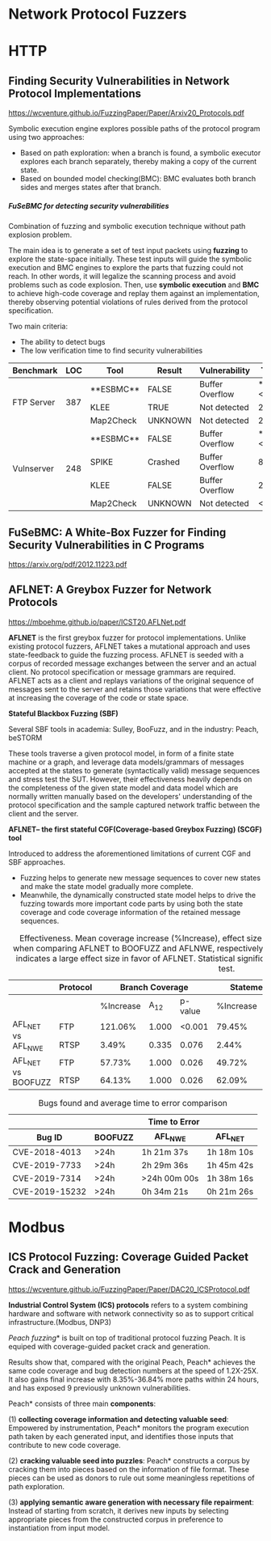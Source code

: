 # Network Protocol Fuzzers

# HTTP

## Finding Security Vulnerabilities in Network Protocol Implementations
<https://wcventure.github.io/FuzzingPaper/Paper/Arxiv20_Protocols.pdf>

Symbolic execution engine explores possible paths of the protocol program using two approaches:

- Based on path exploration: when a branch is found, a symbolic executor explores each branch separately, thereby making a copy of the current state.
- Based on bounded model checking(BMC): BMC evaluates both branch sides and merges states after that branch.

##### FuSeBMC for detecting security vulnerabilities
Combination of fuzzing and symbolic execution technique without path explosion problem.

The main idea is to generate a set of test input packets using **fuzzing** to explore the state-space initially. These test inputs will guide the symbolic execution and BMC engines to explore the parts that fuzzing could not reach. In other words, it will legalize the scanning process and avoid problems such as code explosion. Then, use **symbolic execution** and **BMC** to achieve high-code coverage and replay them against an implementation, thereby observing potential violations of rules derived from the protocol specification.

Two main criteria:
- The ability to detect bugs
- The low verification time to find security vulnerabilities

<table>
    <thead>
        <tr>
            <th>Benchmark</th>
            <th>LOC</th>
            <th>Tool</th>
            <th>Result</th>
            <th>Vulnerability</th>
            <th>Time</th>
        </tr>
    </thead>
    <tbody>
        <tr>
            <td rowspan=3>FTP Server</td>
            <td rowspan=3>387</td>
            <td>**ESBMC**</td>
			<td>FALSE</td>
			<td>Buffer Overflow</td>
			<td>**<1s**</td>
        </tr>
        <tr>
            <td>KLEE</td>
			<td>TRUE</td>
			<td>Not detected</td>
			<td>2s</td>
        </tr>
        <tr>
            <td>Map2Check</td>
			<td>UNKNOWN</td>
			<td>Not detected</td>
			<td>2s</td>
        </tr>
		<tr>
            <td rowspan=4>Vulnserver</td>
            <td rowspan=4>248</td>
            <td>**ESBMC**</td>
			<td>FALSE</td>
			<td>Buffer Overflow</td>
			<td>**<1s**</td>
        </tr>
		<tr>
            <td>SPIKE</td>
			<td>Crashed</td>
			<td>Buffer Overflow</td>
			<td>8s</td>
        </tr>
        <tr>
            <td>KLEE</td>
			<td>FALSE</td>
			<td>Buffer Overflow</td>
			<td>2s</td>
        </tr>
        <tr>
            <td>Map2Check</td>
			<td>UNKNOWN</td>
			<td>Not detected</td>
			<td><1s</td>
        </tr>
    </tbody>
</table>


## FuSeBMC: A White-Box Fuzzer for Finding Security Vulnerabilities in C Programs
<https://arxiv.org/pdf/2012.11223.pdf>

## AFLNET: A Greybox Fuzzer for Network Protocols
<https://mboehme.github.io/paper/ICST20.AFLNet.pdf>

**AFLNET** is the first greybox fuzzer for protocol implementations. Unlike existing protocol fuzzers, AFLNET takes a mutational approach and uses state-feedback to guide the fuzzing process. AFLNET is seeded with a corpus of recorded message exchanges between the server and an actual client. No protocol specification or message grammars are required. AFLNET acts as a client and replays variations of the original sequence of messages sent to the server and retains those variations that were effective at increasing the coverage of the code or state space.

**Stateful Blackbox Fuzzing (SBF)**

Several SBF tools in academia:  Sulley, BooFuzz, 
and in the industry: Peach, beSTORM

These tools traverse a given protocol model, in form of a finite state machine or a graph, and leverage data models/grammars of messages
accepted at the states to generate (syntactically valid) message sequences and stress test the SUT. However, their effectiveness heavily depends on the completeness of the given state model and data model which are normally written manually based on the developers' understanding of the protocol specification and the sample captured network traffic between the client and the server.

**AFLNET– the first stateful CGF(Coverage-based Greybox Fuzzing) (SCGF) tool**

Introduced to address the aforementioned limitations of current CGF and SBF approaches.

- Fuzzing helps to generate new message sequences to cover new states and make the state model gradually more complete.
- Meanwhile, the dynamically constructed state model helps to drive the fuzzing towards more important code parts by using both the state coverage and code coverage information of the retained message sequences.


<table class="tg">
<caption>Effectiveness. Mean coverage increase (%Increase), effect size (Aˆ12), and statistical significance (p-value) when comparing AFLNET to BOOFUZZ and AFLNWE, respectively. A Vargha-Delaney Aˆ12 measure above 0.71 indicates a large effect size in favor of AFLNET. Statistical significance is computed using the Mann-Whitney U test.</caption>
<thead>
  <tr>
    <th class="tg-c3ow"></th>
    <th class="tg-0pky">Protocol</th>
    <th class="tg-0pky" colspan="3">Branch Coverage</th>
    <th class="tg-0pky" colspan="3">Statement Coverage</th>
    <th class="tg-0pky" colspan="3">State Coverage</th>
  </tr>
</thead>
<tbody>
  <tr>
    <td class="tg-c3ow" colspan="2"></td>
    <td class="tg-0pky">%Increase</td>
    <td class="tg-0pky">A<sub>12</sub></td>
    <td class="tg-0pky">p-value</td>
    <td class="tg-0pky">%Increase</td>
    <td class="tg-0pky">A<sub>12</sub></td>
    <td class="tg-0pky">p-value</td>
    <td class="tg-0pky">%Increase</td>
    <td class="tg-0pky">A<sub>12</sub></td>
    <td class="tg-0pky">p-value</td>
  </tr>
  <tr>
    <td class="tg-c3ow" rowspan="2">AFL<sub>NET</sub> vs AFL<sub>NWE</sub></td>
    <td class="tg-0pky">FTP</td>
    <td class="tg-0pky">121.06%</td>
    <td class="tg-0pky">1.000</td>
    <td class="tg-0pky">&lt;0.001</td>
    <td class="tg-0pky">79.45%</td>
    <td class="tg-0pky">1.000</td>
    <td class="tg-0pky">&lt;0.001</td>
    <td class="tg-0pky">85.00%</td>
    <td class="tg-0pky">1.000</td>
    <td class="tg-0pky">&lt;0.001</td>
  </tr>
  <tr>
    <td class="tg-0pky">RTSP</td>
    <td class="tg-0pky">3.49%</td>
    <td class="tg-0pky">0.335</td>
    <td class="tg-0pky">0.076</td>
    <td class="tg-0pky">2.44%</td>
    <td class="tg-0pky">0.228</td>
    <td class="tg-0pky">0.003</td>
    <td class="tg-0pky">8.58%</td>
    <td class="tg-0pky">0.392</td>
    <td class="tg-0pky">0.230</td>
  </tr>
  <tr>
    <td class="tg-c3ow" rowspan="2">AFL<sub>NET</sub> vs BOOFUZZ</td>
    <td class="tg-0pky">FTP</td>
    <td class="tg-0pky">57.73%</td>
    <td class="tg-0pky">1.000</td>
    <td class="tg-0pky">0.026</td>
    <td class="tg-0pky">49.72%</td>
    <td class="tg-0pky">1.000</td>
    <td class="tg-0pky">0.026</td>
    <td class="tg-0pky">37.00%</td>
    <td class="tg-0pky">1.000</td>
    <td class="tg-0pky">0.020</td>
  </tr>
  <tr>
    <td class="tg-0pky">RTSP</td>
    <td class="tg-0pky">64.13%</td>
    <td class="tg-0pky">1.000</td>
    <td class="tg-0pky">0.026</td>
    <td class="tg-0pky">62.09%</td>
    <td class="tg-0pky">1.000</td>
    <td class="tg-0pky">0.026</td>
    <td class="tg-0pky">100.00%</td>
    <td class="tg-0pky">1.000</td>
    <td class="tg-0pky">0.019</td>
  </tr>
</tbody>
</table>

<table>
<caption>Bugs found and average time to error comparison</caption>
    <thead>
        <tr>
            <th></th>
            <th colspan=3>Time to Error</th>
        </tr>
        <tr>
            <th>Bug ID</th>
            <th>BOOFUZZ</th>
			<th>AFL<sub>NWE</sub></th>
			<th>AFL<sub>NET</sub></th>
        </tr>
    </thead>
    <tbody>
        <tr>
            <td>CVE-2018-4013</td>
            <td>>24h</td>
            <td>1h 21m 37s</td>
			<td>1h 18m 10s</td>
        </tr>
        <tr>
            <td>CVE-2019-7733</td>
            <td>>24h</td>
            <td>2h 29m 36s</td>
			<td>1h 45m 42s</td>
        </tr>
        <tr>
            <td>CVE-2019-7314</td>
            <td>>24h</td>
            <td>>24h 00m 00s</td>
			<td>1h 38m 16s</td>
        </tr>
		<tr>
            <td>CVE-2019-15232</td>
            <td>>24h</td>
            <td>0h 34m 21s</td>
			<td>0h 21m 26s</td>
        </tr>
    </tbody>
</table>


# Modbus

## ICS Protocol Fuzzing: Coverage Guided Packet Crack and Generation
<https://wcventure.github.io/FuzzingPaper/Paper/DAC20_ICSProtocol.pdf>

**Industrial Control System (ICS) protocols** refers to a system combining hardware and software with network connectivity so as to support
critical infrastructure.(Modbus, DNP3)

**Peach* fuzzing** is built on top of traditional protocol fuzzing Peach. It is equiped with coverage-guided packet crack and generation.

Results show that, compared with the original Peach, Peach* achieves the same code coverage and bug detection numbers at the speed of 1.2X-25X. It also gains final increase with 8.35%-36.84% more paths within 24 hours, and has exposed 9 previously unknown vulnerabilities.

Peach* consists of three main **components**:

(1) **collecting coverage information and detecting valuable seed**: Empowered by instrumentation, Peach* monitors the program execution path taken by each generated input, and identifies those inputs that contribute to new code coverage.

(2) **cracking valuable seed into puzzles**: Peach* constructs a corpus by cracking them into pieces based on the information of file format. These pieces can be used as donors to rule out some meaningless repetitions of path exploration.

(3) **applying semantic aware generation with necessary file repairment**:  Instead of starting from scratch, it derives new inputs by selecting appropriate pieces from the constructed corpus in preference to instantiation from input model.


